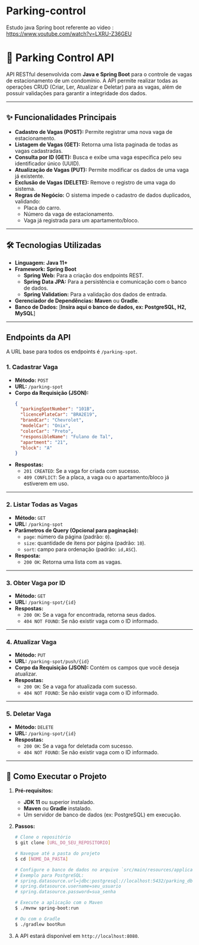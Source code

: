 # Parking-control
Estudo java  Spring boot
referente ao video : https://www.youtube.com/watch?v=LXRU-Z36GEU
# 🚗 Parking Control API

API RESTful desenvolvida com **Java e Spring Boot** para o controle de vagas de estacionamento de um condomínio. A API permite realizar todas as operações CRUD (Criar, Ler, Atualizar e Deletar) para as vagas, além de possuir validações para garantir a integridade dos dados.

---

## ✨ Funcionalidades Principais

* **Cadastro de Vagas (POST):** Permite registrar uma nova vaga de estacionamento.
* **Listagem de Vagas (GET):** Retorna uma lista paginada de todas as vagas cadastradas.
* **Consulta por ID (GET):** Busca e exibe uma vaga específica pelo seu identificador único (UUID).
* **Atualização de Vagas (PUT):** Permite modificar os dados de uma vaga já existente.
* **Exclusão de Vagas (DELETE):** Remove o registro de uma vaga do sistema.
* **Regras de Negócio:** O sistema impede o cadastro de dados duplicados, validando:
    * Placa do carro.
    * Número da vaga de estacionamento.
    * Vaga já registrada para um apartamento/bloco.

---

## 🛠️ Tecnologias Utilizadas

* **Linguagem:** **Java 11+**
* **Framework:** **Spring Boot**
    * **Spring Web:** Para a criação dos endpoints REST.
    * **Spring Data JPA:** Para a persistência e comunicação com o banco de dados.
    * **Spring Validation:** Para a validação dos dados de entrada.
* **Gerenciador de Dependências:** **Maven** ou **Gradle**.
* **Banco de Dados:** [**Insira aqui o banco de dados, ex: PostgreSQL, H2, MySQL**]

---

## Endpoints da API

A URL base para todos os endpoints é `/parking-spot`.

### 1. Cadastrar Vaga

* **Método:** `POST`
* **URL:** `/parking-spot`
* **Corpo da Requisição (JSON):**
    ```json
    {
      "parkingSpotNumber": "101B",
      "licencePlateCar": "BRA2E19",
      "brandCar": "Chevrolet",
      "modelCar": "Onix",
      "colorCar": "Preto",
      "responsibleName": "Fulano de Tal",
      "apartment": "21",
      "block": "A"
    }
    ```
* **Respostas:**
    * `201 CREATED`: Se a vaga for criada com sucesso.
    * `409 CONFLICT`: Se a placa, a vaga ou o apartamento/bloco já estiverem em uso.

---

### 2. Listar Todas as Vagas

* **Método:** `GET`
* **URL:** `/parking-spot`
* **Parâmetros de Query (Opcional para paginação):**
    * `page`: número da página (padrão: `0`).
    * `size`: quantidade de itens por página (padrão: `10`).
    * `sort`: campo para ordenação (padrão: `id,ASC`).
* **Resposta:**
    * `200 OK`: Retorna uma lista com as vagas.

---

### 3. Obter Vaga por ID

* **Método:** `GET`
* **URL:** `/parking-spot/{id}`
* **Respostas:**
    * `200 OK`: Se a vaga for encontrada, retorna seus dados.
    * `404 NOT FOUND`: Se não existir vaga com o ID informado.

---

### 4. Atualizar Vaga

* **Método:** `PUT`
* **URL:** `/parking-spot/push/{id}`
* **Corpo da Requisição (JSON):** Contém os campos que você deseja atualizar.
* **Respostas:**
    * `200 OK`: Se a vaga for atualizada com sucesso.
    * `404 NOT FOUND`: Se não existir vaga com o ID informado.

---

### 5. Deletar Vaga

* **Método:** `DELETE`
* **URL:** `/parking-spot/{id}`
* **Respostas:**
    * `200 OK`: Se a vaga for deletada com sucesso.
    * `404 NOT FOUND`: Se não existir vaga com o ID informado.

---

## 🚀 Como Executar o Projeto

1.  **Pré-requisitos:**
    * **JDK 11** ou superior instalado.
    * **Maven** ou **Gradle** instalado.
    * Um servidor de banco de dados (ex: PostgreSQL) em execução.

2.  **Passos:**
    ```bash
    # Clone o repositório
    $ git clone [URL_DO_SEU_REPOSITORIO]

    # Navegue até a pasta do projeto
    $ cd [NOME_DA_PASTA]

    # Configure o banco de dados no arquivo `src/main/resources/application.properties`
    # Exemplo para PostgreSQL:
    # spring.datasource.url=jdbc:postgresql://localhost:5432/parking_db
    # spring.datasource.username=seu_usuario
    # spring.datasource.password=sua_senha

    # Execute a aplicação com o Maven
    $ ./mvnw spring-boot:run

    # Ou com o Gradle
    $ ./gradlew bootRun
    ```

3.  A API estará disponível em `http://localhost:8080`.
